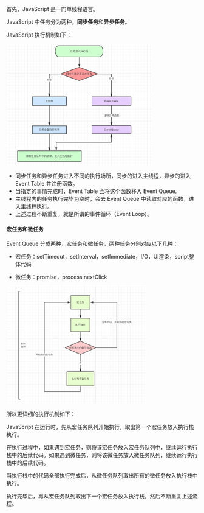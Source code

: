 首先，JavaScript 是一门单线程语言。

JavaScript 中任务分为两种，**同步任务**和**异步任务**。

JavaScript 执行机制如下：

<img src="../images/IMG_0015.PNG" style="zoom: 50%;" />

- 同步任务和异步任务进入不同的执行场所，同步的进入主线程，异步的进入 Event Table 并注册函数。
- 当指定的事情完成时，Event Table 会将这个函数移入 Event Queue。
- 主线程内的任务执行完毕为空时，会去 Event Queue 中读取对应的函数，进入主线程执行。
- 上述过程不断重复，就是所谓的事件循环（Event Loop）。

#### 宏任务和微任务

Event Queue 分成两种，宏任务和微任务，两种任务分别对应以下几种：

- 宏任务：setTimeout，setInterval，setImmediate，I/O，UI渲染，script整体代码

- 微任务：promise，process.nextClick

<img src="../images/IMG_0016.PNG" style="zoom:50%;" />

所以更详细的执行机制如下：

JavaScript 在运行时，先从宏任务队列开始执行，取出第一个宏任务放入执行栈执行。

在执行过程中，如果遇到宏任务，则将该宏任务放入宏任务队列中，继续运行执行栈中的后续代码。如果遇到微任务，则将该微任务放入微任务队列，继续运行执行栈中的后续代码。

当执行栈中的代码全部执行完成后，从微任务队列取出所有的微任务放入执行栈中执行。

执行完毕后，再从宏任务队列取出下一个宏任务放入执行栈，然后不断重复上述流程。

